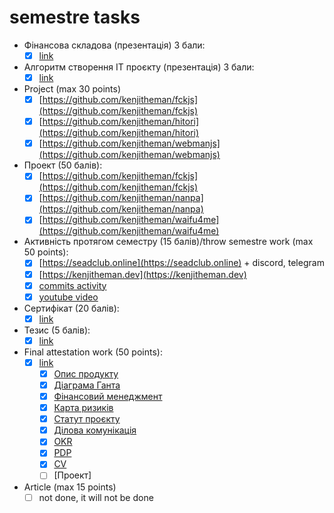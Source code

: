 # semestre tasks

- Фінансова складова (презентація) 3 бали:
    - [x] [link](https://github.com/kenjitheman/uni/blob/main/homeworks/otcr/finance_part.md)
- Алгоритм створення ІТ проєкту (презентація) 3 бали:
    - [x] [link](https://github.com/kenjitheman/uni/blob/main/homeworks/otcr/finance_part.md)
- Project (max 30 points)
    - [x] [https://github.com/kenjitheman/fckjs](https://github.com/kenjitheman/fckjs)
    - [x] [https://github.com/kenjitheman/hitori](https://github.com/kenjitheman/hitori)
    - [x] [https://github.com/kenjitheman/webmanjs](https://github.com/kenjitheman/webmanjs)
- Проект (50 балів):
    - [x] [https://github.com/kenjitheman/fckjs](https://github.com/kenjitheman/fckjs)
    - [x] [https://github.com/kenjitheman/nanpa](https://github.com/kenjitheman/nanpa)
    - [x] [https://github.com/kenjitheman/waifu4me](https://github.com/kenjitheman/waifu4me)
- Активність протягом семестру (15 балів)/throw semestre work (max 50 points):
    - [x] [https://seadclub.online](https://seadclub.online) + discord, telegram
    - [x] [https://kenjitheman.dev](https://kenjitheman.dev)
    - [x] [commits activity](https://github.com/kenjitheman?tab=overview&from=2024-05-01&to=2024-05-14)
    - [x] [youtube video](https://www.youtube.com/channel/UC0djtgWHCyUXhA-F8UXmSMQ)
- Сертифікат (20 балів):
    - [x] [link](https://drive.google.com/file/d/1EK7QJjq1nW2QoKSKyeOkQBLU0S24kU4u/view?usp=sharing)
- Тезис (5 балів):
    - [x] [link](https://telegra.ph/The-Destructiveness-of-Dynamic-Types-in-Programming-A-Software-Entropy-Problem-05-28)
- Final attestation work (50 points):
    - [x] [link](https://docs.google.com/document/d/1Ii1yQpzs5DWmB1Udho9y9X1Mw8R33v_dQnP1Ny-FWGU/edit)
        - [x] [Опис продукту](./final_attestation_work/product_description.md)
        - [x] [Діаграма Ганта](./final_attestation_work/gantt_diagram.md)
        - [x] [Фінансовий менеджмент](./final_attestation_work/financial_management.md)
        - [x] [Карта ризиків](./final_attestation_work/risk_map.md)
        - [x] [Статут проєкту](./final_attestation_work/project_charter.md)
        - [x] [Ділова комунікація](./final_attestation_work/business_communication.md)
        - [x] [OKR](./final_attestation_work/okr.md)
        - [x] [PDP](./final_attestation_work/pdp.md)
        - [x] [CV](https://github.com/kenjitheman/cv/blob/main/cv.pdf)
        - [ ] [Проект]
- Article (max 15 points)
    - [ ] not done, it will not be done
